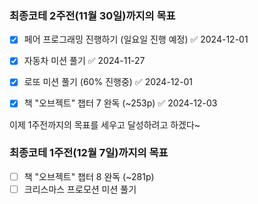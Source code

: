 ### 최종코테 2주전(11월 30일)까지의 목표
- [x] 페어 프로그래밍 진행하기 (일요일 진행 예정) ✅ 2024-12-01
- [x] 자동차 미션 풀기 ✅ 2024-11-27
- [x] 로또 미션 풀기 (60% 진행중) ✅ 2024-12-01
- [x] 책 "오브젝트" 챕터 7 완독 (~253p) ✅ 2024-12-03


이제 1주전까지의 목표를 세우고 달성하려고 하겠다~

### 최종코테 1주전(12월 7일)까지의 목표
- [ ] 책 "오브젝트" 챕터 8 완독 (~281p)
- [ ] 크리스마스 프로모션 미션 풀기
